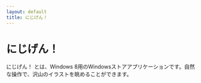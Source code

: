 ```yaml
---
layout: default
title: にじげん！
---
```


にじげん！
==========
にじげん！ とは、Windows 8用のWindowsストアアプリケーションです。自然な操作で、沢山のイラストを眺めることができます。
